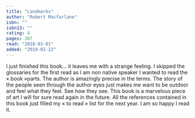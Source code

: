 ```yaml
---
title: "Landmarks"
author: "Robert Macfarlane"
isbn: ""
isbn13: ""
rating: 4
pages: 387
read: "2018-03-01"
added: "2018-02-22"
---
```

I just finished this book... it leaves me with a strange feeling. I skipped the glossaries for the first read as I am non native speaker I wanted to read the « book »parts. The author is amazingly precise in the terms. The story of the people seen through the author eyes just makes me want to be outdoor and feel what they feel. See how they see. This book is a marvelous piece of art I will for sure read again in the future. All the references contained in this book just filled my « to read » list for the next year. I am so happy I read it.
